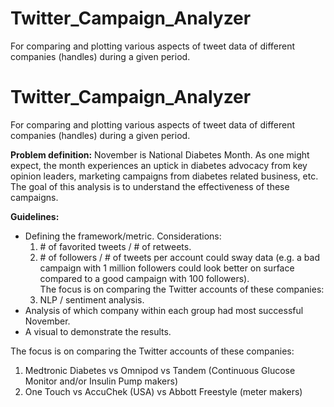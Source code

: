# Twitter_Campaign_Analyzer
For comparing and plotting various aspects of tweet data of different companies (handles) during a given period.

# Twitter_Campaign_Analyzer
For comparing and plotting various aspects of tweet data of different companies (handles) during a given period.

**Problem definition:**
November is National Diabetes Month. As one might expect, the month experiences an uptick in diabetes advocacy from key opinion leaders, marketing campaigns from diabetes related business, etc. The goal of this analysis is to understand the effectiveness of these campaigns.

**Guidelines:**    
* Defining the framework/metric. Considerations:  
  1. \# of favorited tweets / # of retweets.<br />
  2. \# of followers / # of tweets per account could sway data (e.g. a bad campaign with 1 million followers could look better on surface compared to a good campaign with 100 followers).<br />The focus is on comparing the Twitter accounts of these companies:  
  3. NLP / sentiment analysis.<br />
* Analysis of which company within each group had most successful November.<br />
* A visual to demonstrate the results.

The focus is on comparing the Twitter accounts of these companies:  
  1. Medtronic Diabetes vs Omnipod vs Tandem (Continuous Glucose Monitor and/or Insulin Pump makers)
  2. One Touch vs AccuChek (USA) vs Abbott Freestyle (meter makers)
